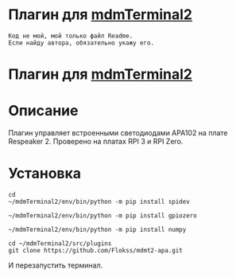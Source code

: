 # Плагин для [mdmTerminal2](https://github.com/Aculeasis/mdmTerminal2)
```
Код не мой, мой только файл Readme.
Если найду автора, обязательно укажу его.
```
# Плагин для [mdmTerminal2](https://github.com/Aculeasis/mdmTerminal2)
# Описание
Плагин управляет встроенными светодиодами APA102 на плате Respeaker 2.
Проверено на платах RPI 3 и RPI Zero.

# Установка
 
```
cd 
~/mdmTerminal2/env/bin/python -m pip install spidev

~/mdmTerminal2/env/bin/python -m pip install gpiozero

~/mdmTerminal2/env/bin/python -m pip install numpy

cd ~/mdmTerminal2/src/plugins
git clone https://github.com/Flokss/mdmt2-apa.git

```

И перезапустить терминал.



